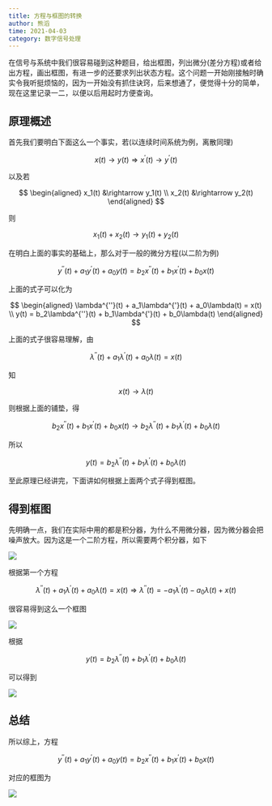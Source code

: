 ```yaml
---
title: 方程与框图的转换
author: 熊滔
time: 2021-04-03
category: 数字信号处理
---
```


在信号与系统中我们很容易碰到这种题目，给出框图，列出微分(差分方程)或者给出方程，画出框图，有进一步的还要求列出状态方程。这个问题一开始刚接触时确实令我听挺烦恼的，因为一开始没有抓住诀窍，后来想通了，便觉得十分的简单，现在这里记录一二，以便以后用起时方便查询。

## 原理概述

首先我们要明白下面这么一个事实，若(以连续时间系统为例，离散同理)

$$
x(t) \rightarrow y(t) \Rightarrow x^{'}(t) \rightarrow y^{'}(t)
$$

以及若

$$
\begin{aligned}
x_1(t) &\rightarrow y_1(t) \\
x_2(t) &\rightarrow y_2(t)
\end{aligned}
$$

则

$$
x_1(t) + x_2(t) \rightarrow y_1(t) + y_2(t)
$$

在明白上面的事实的基础上，那么对于一般的微分方程(以二阶为例)

$$
y^{''}(t) + a_1y^{'}(t) + a_0y(t) = b_2x^{''}(t) + b_1x^{'}(t) + b_0x(t)
$$

上面的式子可以化为

$$
\begin{aligned}
\lambda^{''}(t) + a_1\lambda^{'}(t) + a_0\lambda(t) = x(t) \\
y(t) = b_2\lambda^{''}(t) + b_1\lambda^{'}(t) + b_0\lambda(t)
\end{aligned}
$$

上面的式子很容易理解，由

$$
\lambda^{''}(t) + a_1\lambda^{'}(t) + a_0\lambda(t) = x(t)
$$

知

$$
x(t) \rightarrow \lambda(t)
$$

则根据上面的铺垫，得

$$
b_2x^{''}(t) + b_1x^{'}(t) + b_0x(t) \rightarrow b_2\lambda^{''}(t) + b_1\lambda^{'}(t) + b_0\lambda(t)
$$

所以

$$
y(t) = b_2\lambda^{''}(t) + b_1\lambda^{'}(t) + b_0\lambda(t)
$$

至此原理已经讲完，下面讲如何根据上面两个式子得到框图。

## 得到框图

先明确一点，我们在实际中用的都是积分器，为什么不用微分器，因为微分器会把噪声放大。因为这是一个二阶方程，所以需要两个积分器，如下

<img src="https://gitee.com/lastknightcoder/blogimage/raw/master/img/diagram03.png"  />


根据第一个方程

$$
\lambda^{''}(t) + a_1\lambda^{'}(t) + a_0\lambda(t) = x(t) \Rightarrow \lambda^{''}(t) = -a_1\lambda^{'}(t) - a_0\lambda(t) + x(t)
$$

很容易得到这么一个框图

<img src="https://gitee.com/lastknightcoder/blogimage/raw/master/img/diagram04.png"  />


根据

$$
y(t) = b_2\lambda^{''}(t) + b_1\lambda^{'}(t) + b_0\lambda(t)
$$

可以得到

<img src="https://gitee.com/lastknightcoder/blogimage/raw/master/img/diagram05.png"  />


## 总结

所以综上，方程

$$
y^{''}(t) + a_1y^{'}(t) + a_0y(t) = b_2x^{''}(t) + b_1x^{'}(t) + b_0x(t)
$$

对应的框图为

<img src="https://gitee.com/lastknightcoder/blogimage/raw/master/img/diagram05.png"  />




